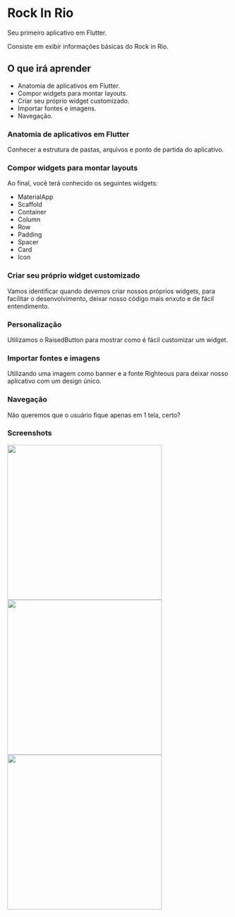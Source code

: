# Rock In Rio

Seu primeiro aplicativo em Flutter.

Consiste em exibir informações básicas do Rock in Rio.

## O que irá aprender

- Anatomia de aplicativos em Flutter.
- Compor widgets para montar layouts.
- Criar seu próprio widget customizado.
- Importar fontes e imagens.
- Navegação.

### Anatomia de aplicativos em Flutter

Conhecer a estrutura de pastas, arquivos e ponto de partida do aplicativo.

### Compor widgets para montar layouts

Ao final, você terá conhecido os seguintes widgets:

- MaterialApp
- Scaffold
- Container
- Column
- Row
- Padding
- Spacer
- Card
- Icon

### Criar seu próprio widget customizado

Vamos identificar quando devemos criar nossos próprios widgets, para facilitar o desenvolvimento, deixar nosso código mais enxuto e de fácil entendimento.

### Personalização

Utilizamos o RaisedButton para mostrar como é fácil customizar um widget.

### Importar fontes e imagens

Utilizando uma imagem como banner e a fonte Righteous para deixar nosso aplicativo com um design único.

### Navegação

Não queremos que o usuário fique apenas em 1 tela, certo?

### Screenshots

<img src="https://github.com/flutter-para-iniciantes/rock_in_rio/blob/master/screenshots/home.png" width="350px">

<img src="https://github.com/flutter-para-iniciantes/rock_in_rio/blob/master/screenshots/shows.png" width="350px">

<img src="https://github.com/flutter-para-iniciantes/rock_in_rio/blob/master/screenshots/agenda.png" width="350px">
